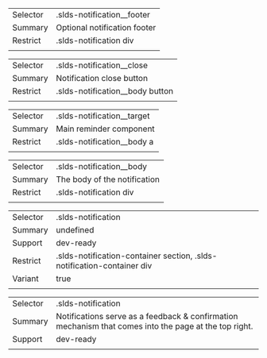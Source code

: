 
|  |  |
|-------|-------|
| Selector | .slds-notification__footer  |
| Summary | Optional notification footer |
| Restrict | .slds-notification div |
|  |  |


|  |  |
|-------|-------|
| Selector | .slds-notification__close  |
| Summary | Notification close button |
| Restrict | .slds-notification__body button |
|  |  |


|  |  |
|-------|-------|
| Selector | .slds-notification__target  |
| Summary | Main reminder component |
| Restrict | .slds-notification__body a |
|  |  |


|  |  |
|-------|-------|
| Selector | .slds-notification__body  |
| Summary | The body of the notification |
| Restrict | .slds-notification div |
|  |  |


|  |  |
|-------|-------|
| Selector | .slds-notification  |
| Summary | undefined |
| Support | dev-ready |
| Restrict | .slds-notification-container section, .slds-notification-container div |
| Variant | true |
|  |  |


|  |  |
|-------|-------|
| Selector | .slds-notification  |
| Summary | Notifications serve as a feedback & confirmation mechanism that comes into the page at the top right. |
| Support | dev-ready |
|  |  |

